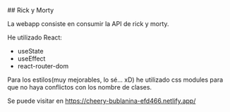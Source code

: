 ## Rick y Morty

La webapp consiste en consumir la API de rick y morty. 

He utilizado React:
 - useState
 - useEffect
 - react-router-dom

Para los estilos(muy mejorables, lo sé... xD) he utilizado css modules para que no haya
conflictos con los nombre de clases. 

Se puede visitar en https://cheery-bublanina-efd466.netlify.app/